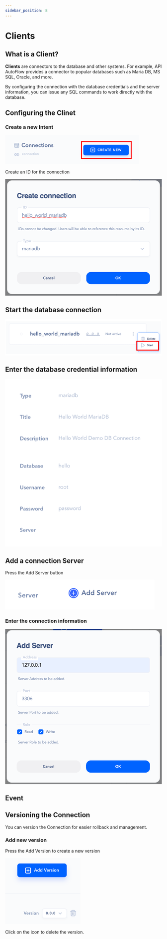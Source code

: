 ```yaml
---
sidebar_position: 8
---
```

# Clients

## What is a Client?

**Clients** are connectors to the database and other systems.  For example, API AutoFlow provides a connector to popular databases such as Maria DB, MS SQL, Oracle, and more.

By configuring the connection with the database credentials and the server information, you can issue any SQL commands to work directly with the database.

## Configuring the Clinet

### Create a new Intent

![Untitled](Untitled.png)

Create an ID for the connection

![Untitled](Untitled%201.png)

## Start the database connection

![Untitled](Untitled%202.png)

## Enter the database credential information

![Untitled](Untitled%203.png)

## Add a connection Server

Press the Add Server button

![Untitled](Untitled%204.png)

### Enter the connection information

![Untitled](Untitled%205.png)

## Event

## Versioning the Connection

You can version the Connection for easier rollback and management.

### Add new version

Press the Add Version to create a new version

![Untitled](Untitled6.png)

Click on the  icon to delete the version.